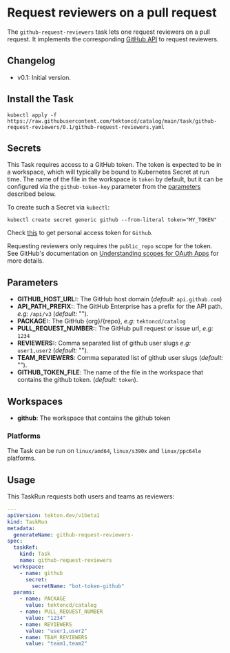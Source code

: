 # Request reviewers on a pull request

The `github-request-reviewers` task lets one request reviewers on a pull request. It implements the corresponding [GitHub API](https://docs.github.com/en/rest/reference/pulls#request-reviewers-for-a-pull-request) to request reviewers.

## Changelog

- v0.1: Initial version.

## Install the Task

```
kubectl apply -f https://raw.githubusercontent.com/tektoncd/catalog/main/task/github-request-reviewers/0.1/github-request-reviewers.yaml
```

## Secrets

This Task requires access to a GitHub token. The token is expected to be in a workspace, which will typically be bound to Kubernetes Secret at run time. The name of the file in the workspace is `token` by default, but it can be configured via the `github-token-key` parameter from the [parameters](#parameters) described below.

To create such a Secret via `kubectl`:

```
kubectl create secret generic github --from-literal token="MY_TOKEN"
```

Check [this](https://help.github.com/en/github/authenticating-to-github/creating-a-personal-access-token-for-the-command-line) to get personal access token for `Github`.

Requesting reviewers only requires the `public_repo` scope for the token. See GitHub's documentation on
[Understanding scopes for OAuth Apps](https://developer.github.com/apps/building-oauth-apps/understanding-scopes-for-oauth-apps/)
for more details.

## Parameters

- **GITHUB_HOST_URL:**: The GitHub host domain (_default:_ `api.github.com`)
- **API_PATH_PREFIX:**: The GitHub Enterprise has a prefix for the API path. _e.g:_ `/api/v3` (_default:_ "").
- **PACKAGE:**: The GitHub {org}/{repo}, _e.g:_ `tektoncd/catalog`
- **PULL_REQUEST_NUMBER:**: The GitHub pull request or issue url, _e.g:_ `1234`
- **REVIEWERS:**: Comma separated list of github user slugs _e.g:_ `user1,user2` (_default:_ "").
- **TEAM_REVIEWERS**: Comma separated list of github user slugs (_default:_ "").
- **GITHUB_TOKEN_FILE**: The name of the file in the workspace that contains the github token. (_default:_ `token`).

## Workspaces

- **github**: The workspace that contains the github token

### Platforms

The Task can be run on `linux/amd64`, `linux/s390x` and `linux/ppc64le` platforms.

## Usage

This TaskRun requests both users and teams as reviewers:

```yaml
---
apiVersion: tekton.dev/v1beta1
kind: TaskRun
metadata:
  generateName: github-request-reviewers-
spec:
  taskRef:
    kind: Task
    name: github-request-reviewers
  workspace:
    - name: github
      secret:
        secretName: "bot-token-github"
  params:
    - name: PACKAGE
      value: tektoncd/catalog
    - name: PULL_REQUEST_NUMBER
      value: "1234"
    - name: REVIEWERS
      value: "user1,user2"
    - name: TEAM_REVIEWERS
      value: "team1,team2"
```
